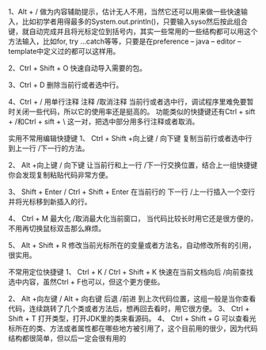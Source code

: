 1、Alt + /
做为内容辅助提示，估计无人不用，当然它还可以用来做一些快速输入，比如初学者用得最多的System.out.println()，只要输入syso然后按此组合键，就自动完成并且将光标定位到括号内，其实一些常用的一些结构都可以用这个方法输入，比如for, try …catch等等，只要是在preference – java – editor – template中定义过的都可以这样用。

2、Ctrl + Shift + O
快速自动导入需要的包。

3、Ctrl + D
删除当前行或者选中行。

4、Ctrl + /
用单行注释 注释 /取消注释 当前行或者选中行，调试程序里难免要暂时关闭一些代码，所以它的使用率还是挺高的。 功能类似的快捷键还有Ctrl + sift + /和Ctrl + sift + \ 这一对，把选中部分用多行注释或者取消。

实用不常用编辑快捷键
1、  Ctrl + Shift +向上键 / 向下键
复制当前行或者选中行到上一行 /下一行的方法。

2、  Alt +向上键 / 向下键
让当前行和上一行 /下一行交换位置，结合上一组快捷键你会发现复制粘贴代码非常方便。

3、  Shift + Enter / Ctrl + Shift + Enter
在当前行的 下一行 /上一行插入一个空行并将光标移到新插入的行。

4、  Ctrl + M
最大化 /取消最大化当前窗口， 当代码比较长时用它还是很方便的，不用再切换鼠标双击那么麻烦。

5、  Alt + Shift + R
修改当前光标所在的变量或者方法名，自动修改所有的引用，很实用。

不常用定位快捷键
1、  Ctrl + K / Ctrl + Shift + K
快速在当前文档向后 /向前查找选中内容，虽然Ctrl + F也可以，但这个更方便些。

2、  Alt +向左键 / Alt + 向右键
后退 /前进 到上次代码位置，这组一般是当你查看代码，连续跳转了几个类或者方法后，想再回去看时，用它很方便。
3、  Ctrl + Shift + T
打开类型，打开JDK里的类来看源码。
4、  Ctrl + Shift + G
可以查看光标所在的类、方法或者属性都在哪些地方被引用了，这个目前用的很少，因为代码结构都很简单，但以后一定会很有用的
